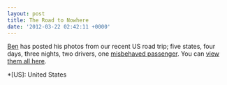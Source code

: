 ```yaml
---
layout: post
title: The Road to Nowhere
date: '2012-03-22 02:42:11 +0000'
---
```

[Ben][1] has posted his photos from our recent US road trip; five states, four days, three nights, two drivers, one [misbehaved passenger][2]. You can [view them all here][3].

[1]: http://benbarnett.net/
[2]: http://andyhume.net/
[3]: http://www.flickr.com/photos/benpbarnett/sets/72157629624153789/

*[US]: United States